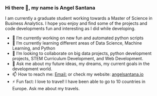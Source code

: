 ### Hi there 👋, my name is Angel Santana
I am currently a graduate student working towards a Master of Science in Business Analytics. 
I hope you enjoy and find some of the projects and code developments fun and interesting as I did while developing.

- 🔭 I’m currently working on new fun and automated python scripts
- 🌱 I’m currently learning different areas of Data Science, Machine Learning, and Python
- 👯 I’m looking to collaborate on big data projects, python development projects, STEM Curriculum Development, and Web Development.
- 💬 Ask me about my future ideas, my dreams, my current goals in the development world.
- 📫 How to reach me: [Email:](<angelash303@gmail.com>) or check my website: [angelsantana.io](https://www.angelsantana.io/)
- ⚡ Fun fact: I love to travel! I have been able to go to 10 countries in Europe. Ask me about my travels.

<!--
**AngelSHx/AngelSHx** is a ✨ _special_ ✨ repository because its `README.md` (this file) appears on your GitHub profile.

Here are some ideas to get you started:

- 🔭 I’m currently working on ...
- 🌱 I’m currently learning ...
- 👯 I’m looking to collaborate on ...
- 🤔 I’m looking for help with ...
- 💬 Ask me about ...
- 📫 How to reach me: ...
- 😄 Pronouns: ...
- ⚡ Fun fact: ...
-->
